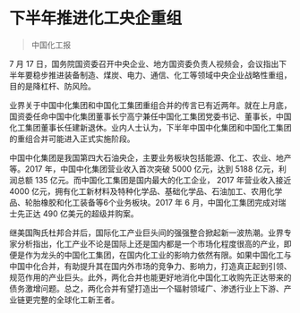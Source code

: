 # 下半年推进化工央企重组
> 中国化工报

7 月 17 日，国务院国资委召开中央企业、地方国资委负责人视频会，会议指出下半年要稳步推进装备制造、煤炭、电力、通信、化工等领域中央企业战略性重组，目的是降杠杆、防风险。

业界关于中国中化集团和中国化工集团重组合并的传言已有近两年。就在上月底，国资委任命中国中化集团董事长宁高宁兼任中国化工集团党委书记、董事长，中国化工集团董事长任建新退休。业内人士认为，下半年中国中化集团和中国化工集团的重组合并可能进入正式实施阶段。

中国中化集团是我国第四大石油央企，主要业务板块包括能源、化工、农业、地产等。2017 年，中国中化集团营业收入首次突破 5000 亿元，达到 5188 亿元，利润总额 135 亿元。而中国化工集团是国内最大的化工企业， 2017 年营业收入接近 4000 亿元，拥有化工新材料及特种化学品、基础化学品、石油加工、农用化学品、轮胎橡胶和化工装备等6个业务板块。2017 年 6 月，中国化工集团完成对瑞士先正达 490 亿美元的超级并购案。

继美国陶氏杜邦合并后，国际化工产业巨头间的强强整合掀起新一波热潮。业界专家分析指出，化工产业不论是国际上还是国内都是一个市场化程度很高的产业，即便是作为龙头的中国化工集团，在国内化工业的影响力依然有限。如果中国化工与中国中化合并，有助提升其在国内外市场的竞争力、影响力，打造真正起到引领、规范作用的产业巨头。此外，两化合并也能更好地消化中国化工收购先正达带来的债务激增问题。总之，两化合并有望打造出一个辐射领域广、渗透行业上下游、产业链更完整的全球化工新王者。


